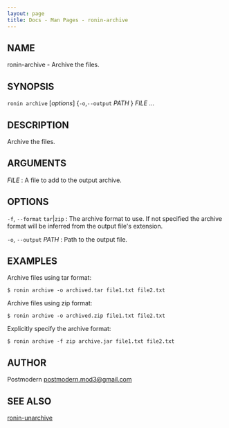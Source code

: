 ```yaml
---
layout: page
title: Docs - Man Pages - ronin-archive
---
```


## NAME

ronin-archive - Archive the files.

## SYNOPSIS

`ronin archive` [*options*] {`-o`,`--output` *PATH* } *FILE* ...

## DESCRIPTION

Archive the files.

## ARGUMENTS

*FILE*
: A file to add to the output archive.

## OPTIONS

`-f`, `--format` `tar`\|`zip`
: The archive format to use. If not specified the archive format will be
  inferred from the output file's extension.

`-o`, `--output` *PATH*
: Path to the output file.

## EXAMPLES

Archive files using tar format:

    $ ronin archive -o archived.tar file1.txt file2.txt

Archive files using zip format:

    $ ronin archive -o archived.zip file1.txt file2.txt

Explicitly specify the archive format:

    $ ronin archive -f zip archive.jar file1.txt file2.txt

## AUTHOR

Postmodern <postmodern.mod3@gmail.com>

## SEE ALSO

[ronin-unarchive](ronin-unarchive.1.html)

